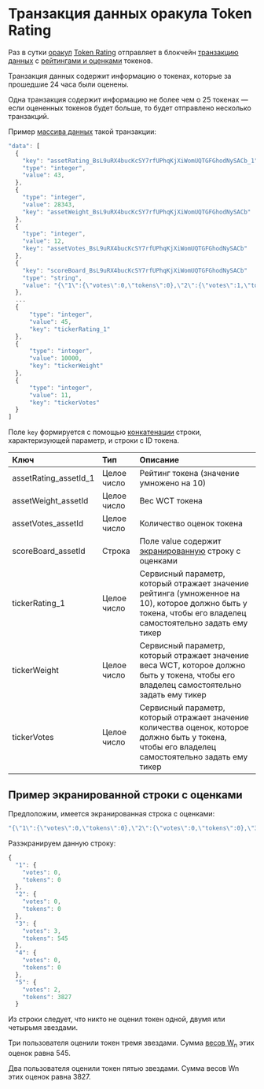 # Транзакция данных оракула Token Rating

Раз в сутки [оракул](/ru/ecosystem/waves-oracles/oracle.md) [Token Rating](https://oracles.wavesexplorer.com/oracle/3P2eDV4pWJGmPjLGLrW4dsMA53te4gzkwnH) отправляет в блокчейн [транзакцию данных](/ru/blockchain/transaction-type/data-transaction.md) с [рейтингами и оценками](/ru/ecosystem/waves-token-rating/rating-formula.md) токенов.

Транзакция данных содержит информацию о токенах, которые за прошедшие 24 часа были оценены.

Одна транзакция содержит информацию не более чем о 25 токенах — если оцененных токенов будет больше, то будет отправлено несколько транзакций.

Пример [массива данных](/ru/blockchain/transaction-type/data-transaction.md) такой транзакции:

``` js
"data": [
  {
    "key": "assetRating_BsL9uRX4bucKcSY7rfUPhqKjXiWomUQTGFGhodNySACb_1"
    "type": "integer",
    "value": 43,
  },
  {
    "type": "integer",
    "value": 28343,
    "key": "assetWeight_BsL9uRX4bucKcSY7rfUPhqKjXiWomUQTGFGhodNySACb"
  },
  {
    "type": "integer",
    "value": 12,
    "key": "assetVotes_BsL9uRX4bucKcSY7rfUPhqKjXiWomUQTGFGhodNySACb"
  },
  {
    "key": "scoreBoard_BsL9uRX4bucKcSY7rfUPhqKjXiWomUQTGFGhodNySACb"
    "type": "string",
    "value": "{\"1\":{\"votes\":0,\"tokens\":0},\"2\":{\"votes\":1,\"tokens\":322},\"3\":{\"votes\":0,\"tokens\":0},\"4\":{\"votes\":0,\"tokens\":0},\"5\":{\"votes\":1,\"tokens\":1120}}",
  },
  ...
  {
      "type": "integer",
      "value": 45,
      "key": "tickerRating_1"
  },
  {
      "type": "integer",
      "value": 10000,
      "key": "tickerWeight"
  },
  {
      "type": "integer",
      "value": 11,
      "key": "tickerVotes"
  }
]
```

Поле `key` формируется с помощью [конкатенации](https://ru.wikipedia.org/wiki/Конкатенация) строки, характеризующей параметр, и строки с ID токена.

| Ключ | Тип | Описание |
| :--- | :--- | :--- |
| assetRating_assetId_1 | Целое число | Рейтинг токена (значение умножено на 10) |
| assetWeight_assetId | Целое число | Вес WCT токена |
| assetVotes_assetId | Целое число | Количество оценок токена |
| scoreBoard_assetId | Строка | Поле value содержит [экранированную](https://ru.wikipedia.org/wiki/Экранирование_символов) строку с оценками |
| tickerRating_1 | Целое число | Сервисный параметр, который отражает значение рейтинга (умноженное на 10), которое должно быть у токена, чтобы его владелец самостоятельно задать ему тикер |
| tickerWeight | Целое число | Сервисный параметр, который отражает значение веса WCT, которое должно быть у токена, чтобы его владелец самостоятельно задать ему тикер |
| tickerVotes | Целое число | Сервисный параметр, который отражает значение количества оценок, которое должно быть у токена, чтобы его владелец самостоятельно задать ему тикер |


## Пример экранированной строки с оценками

Предположим, имеется экранированная строка с оценками:

 ``` js
 "{\"1\":{\"votes\":0,\"tokens\":0},\"2\":{\"votes\":0,\"tokens\":0},\"3\":{\"votes\":3,\"tokens\":545},\"4\":{\"votes\":0,\"tokens\":0},\"5\":{\"votes\":2,\"tokens\":3827}}"
 ```

Разэкранируем данную строку:

``` js
{
  "1": {
    "votes": 0,
    "tokens": 0
  },
  "2": {
    "votes": 0,
    "tokens": 0
  },
  "3": {
    "votes": 3,
    "tokens": 545
  },
  "4": {
    "votes": 0,
    "tokens": 0
  },
  "5": {
    "votes": 2,
    "tokens": 3827
  }
```

Из строки следует, что никто не оценил токен одной, двумя или четырьмя звездами.

Три пользователя оценили токен тремя звездами. Сумма [весов W<sub>n</sub>](/ru/ecosystem/waves-token-rating/rating-formula.md) этих оценок равна 545.

Два пользователя оценили токен пятью звездами. Сумма весов Wn этих оценок равна 3827.
